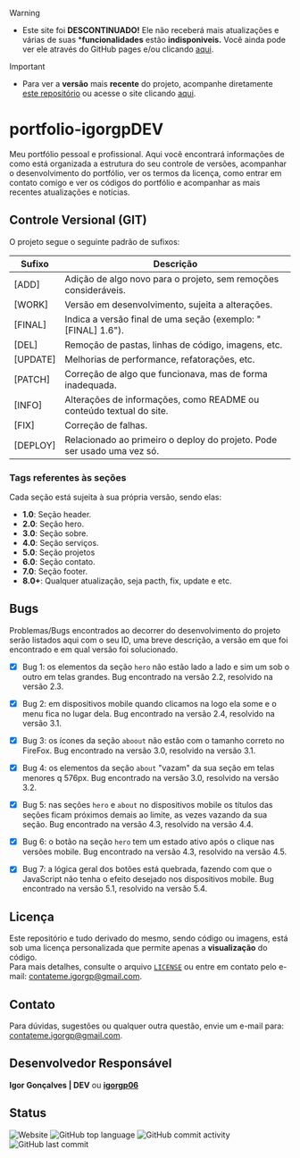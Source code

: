 > [!WARNING]
>  - Este site foi **DESCONTINUADO!** Ele não receberá mais atualizações e várias de suas ***funcionalidades** estão **indisponiveis.** Você ainda pode ver ele através do GitHub pages e/ou
> clicando [aqui](https://igorgp06.github.io/portfolio-igorgpDEV/).    

> [!IMPORTANT]
>  - Para ver a **versão** mais **recente** do projeto, acompanhe diretamente [este repositório](https://github.com/igorgp06/portfolio-IgorgpDEV-2) ou acesse o site
> clicando [aqui](https://igdeveloper.com.br).      



# portfolio-igorgpDEV

Meu portfólio pessoal e profissional. Aqui você encontrará informações de como está organizada a estrutura do seu controle de versões, acompanhar o desenvolvimento do portfólio, ver os termos da licença, como entrar em contato comigo e ver os códigos do portfólio e acompanhar as mais recentes atualizações e notícias.

## Controle Versional (GIT)

O projeto segue o seguinte padrão de sufixos:

| Sufixo   | Descrição                                                               |
| -------- | ----------------------------------------------------------------------- |
| [ADD]    | Adição de algo novo para o projeto, sem remoções consideráveis.         |
| [WORK]   | Versão em desenvolvimento, sujeita a alterações.                        |
| [FINAL]  | Indica a versão final de uma seção (exemplo: "[FINAL] 1.6").            |
| [DEL]    | Remoção de pastas, linhas de código, imagens, etc.                      |
| [UPDATE] | Melhorias de performance, refatorações, etc.                            |
| [PATCH]  | Correção de algo que funcionava, mas de forma inadequada.               |
| [INFO]   | Alterações de informações, como README ou conteúdo textual do site.     |
| [FIX]    | Correção de falhas.                                                     |
| [DEPLOY] | Relacionado ao primeiro o deploy do projeto. Pode ser usado uma vez só. |

### Tags referentes às seções

Cada seção está sujeita à sua própria versão, sendo elas:

- **1.0**: Seção header. 
- **2.0**: Seção hero. 
- **3.0**: Seção sobre. 
- **4.0**: Seção serviços. 
- **5.0**: Seção projetos 
- **6.0**: Seção contato.
- **7.0**: Seção footer.
- **8.0+**: Qualquer atualização, seja pacth, fix, update e etc.

## Bugs

Problemas/Bugs encontrados ao decorrer do desenvolvimento do projeto serão listados aqui com o seu ID, uma breve descrição, a versão em que foi encontrado e em qual versão foi solucionado.

- [x] Bug 1: os elementos da seção `hero` não estão lado a lado e sim um sob o outro em telas grandes. Bug encontrado na versão 2.2, resolvido na versão 2.3.    
     
- [x] Bug 2: em dispositivos mobile quando clicamos na logo ela some e o menu fica no lugar dela. Bug encontrado na versão 2.4, resolvido na versão 3.1.
     
- [x] Bug 3: os ícones da seção `aboout` não estão com o tamanho correto no FireFox. Bug encontrado na versão 3.0, resolvido na versão 3.1. 

- [x] Bug 4: os elementos da seção `about` "vazam" da sua seção em telas menores q 576px. Bug encontrado na versão 3.0, resolvido na versão 3.2.

- [x] Bug 5: nas seções `hero` e `about` no dispositivos mobile os títulos das seções ficam próximos demais ao limite, as vezes vazando da sua seção. Bug encontrado na versão 4.3, resolvido na versão 4.4.

- [x] Bug 6: o botão na seção `hero` tem um estado ativo após o clique nas versões mobile. Bug encontrado na versão 4.3, resolvido na versão 4.5.

- [x] Bug 7: a lógica geral dos botões está quebrada, fazendo com que o JavaScript não tenha o efeito desejado nos dispositivos mobile. Bug encontrado na versão 5.1, resolvido na versão 5.4.

## Licença

Este repositório e tudo derivado do mesmo, sendo código ou imagens, está sob uma licença personalizada que permite apenas a **visualização** do código.   
Para mais detalhes, consulte o arquivo [`LICENSE`](./LICENSE) ou entre em contato pelo e-mail: contateme.igorgp@gmail.com.

## Contato

Para dúvidas, sugestões ou qualquer outra questão, envie um e-mail para: contateme.igorgp@gmail.com.  

## Desenvolvedor Responsável

**Igor Gonçalves | DEV** ou [**igorgp06**](https://github.com/igorgp06)

## Status

<div align="start" style="height: 24px">
    <img alt="Website" src="https://img.shields.io/website?url=https%3A%2F%2Figdeveloper.com.br%2F&up_message=ONLINE&up_color=ae7ef2&down_message=OFFLINE&down_color=f2efeb&style=for-the-badge">
    <img alt="GitHub top language" src="https://img.shields.io/github/languages/top/igorgp06/portifolio-igorgpDEV?style=for-the-badge&color=orange">
    <img alt="GitHub commit activity" src="https://img.shields.io/github/commit-activity/t/igorgp06/portifolio-igorgpDEV?style=for-the-badge">
    <img alt="GitHub last commit" src="https://img.shields.io/github/last-commit/igorgp06/portifolio-igorgpDEV?style=for-the-badge">
</div>

